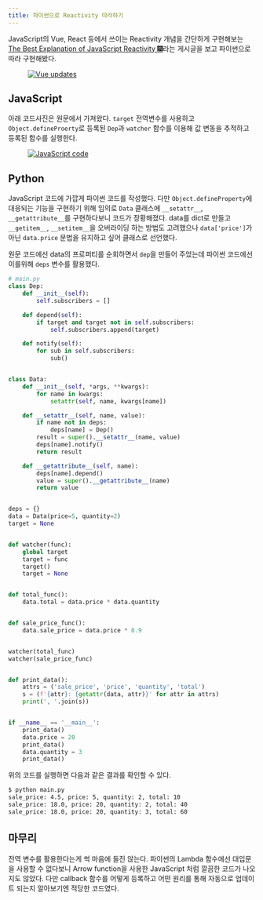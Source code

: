 ```yaml
---
title: 파이썬으로 Reactivity 따라하기
---
```


JavaScript의 Vue, React 등에서 쓰이는 Reactivity 개념을 간단하게 구현해보는 [The Best Explanation of JavaScript Reactivity 🎆](https://medium.com/vue-mastery/the-best-explanation-of-javascript-reactivity-fea6112dd80d)라는 게시글을 보고 파이썬으로 따라 구현해봤다.

<figure>
  <a href="https://cdn-images-1.medium.com/max/800/1*t8enMn6h0gjY6HNKoSVC1g.jpeg">
    <img src="https://cdn-images-1.medium.com/max/800/1*t8enMn6h0gjY6HNKoSVC1g.jpeg" alt="Vue updates">
  </a>
</figure>

## JavaScript

아래 코드사진은 원문에서 가져왔다. `target` 전역변수를 사용하고 `Object.defineProerty`로 등록된 `Dep`과 `watcher` 함수를 이용해 값 변동을 추적하고 등록된 함수를 실행한다.

<figure>
  <a href="https://cdn-images-1.medium.com/max/800/1*bM-LGqWYYU3lCaazJ7cAew.png">
    <img src="https://cdn-images-1.medium.com/max/800/1*bM-LGqWYYU3lCaazJ7cAew.png" alt="JavaScript code">
  </a>
</figure>

## Python

JavaScript 코드에 가깝게 파이썬 코드를 작성했다. 다만 `Object.defineProperty`에 대응되는 기능을 구현하기 위해 임의로 `Data` 클래스에 `__setattr__`, `__getattribute__`를 구현하다보니 코드가 장황해졌다. data를 dict로 만들고 `__getitem__`, `__setitem__`을 오버라이딩 하는 방법도 고려했으나 `data['price']`가 아닌 `data.price` 문법을 유지하고 싶어 클래스로 선언했다.

원문 코드에선 data의 프로퍼티를 순회하면서 `dep`을 만들어 주었는데 파이썬 코드에선 이를위해 `deps` 변수를 활용했다.

```python
# main.py
class Dep:
    def __init__(self):
        self.subscribers = []

    def depend(self):
        if target and target not in self.subscribers:
            self.subscribers.append(target)

    def notify(self):
        for sub in self.subscribers:
            sub()


class Data:
    def __init__(self, *args, **kwargs):
        for name in kwargs:
            setattr(self, name, kwargs[name])

    def __setattr__(self, name, value):
        if name not in deps:
            deps[name] = Dep()
        result = super().__setattr__(name, value)
        deps[name].notify()
        return result

    def __getattribute__(self, name):
        deps[name].depend()
        value = super().__getattribute__(name)
        return value


deps = {}
data = Data(price=5, quantity=2)
target = None


def watcher(func):
    global target
    target = func
    target()
    target = None


def total_func():
    data.total = data.price * data.quantity


def sale_price_func():
    data.sale_price = data.price * 0.9


watcher(total_func)
watcher(sale_price_func)


def print_data():
    attrs = ('sale_price', 'price', 'quantity', 'total')
    s = (f'{attr}: {getattr(data, attr)}' for attr in attrs)
    print(', '.join(s))


if __name__ == '__main__':
    print_data()
    data.price = 20
    print_data()
    data.quantity = 3
    print_data()
```

위의 코드를 실행하면 다음과 같은 결과를 확인할 수 있다.

```bash
$ python main.py
sale_price: 4.5, price: 5, quantity: 2, total: 10
sale_price: 18.0, price: 20, quantity: 2, total: 40
sale_price: 18.0, price: 20, quantity: 3, total: 60
```

## 마무리

전역 변수를 활용한다는게 썩 마음에 들진 않는다. 파이썬의 Lambda 함수에선 대입문을 사용할 수 없다보니 Arrow function을 사용한 JavaScript 처럼 깔끔한 코드가 나오지도 않았다. 다만 callback 함수를 어떻게 등록하고 어떤 원리를 통해 자동으로 업데이트 되는지 알아보기엔 적당한 코드였다.
